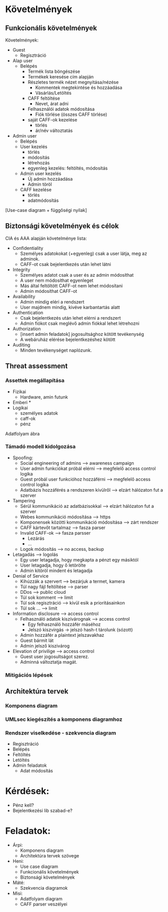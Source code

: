 # Követelmények

## Funkcionális követelmények

Követelmények:
* Guest
    * Regisztráció
* Alap user
    * Belépés
        * Termék lista böngészése
        * Termékek keresése cím alapján
        * Részletes termék nézet megnyitása/nézése
            * Kommentek megtekintése és hozzáadása
            * Vásárlás/Letöltés
        * CAFF feltöltése
            * Nevet, árat adni
        * Felhasználói adatok módosítása
            * Fiók törlése (összes CAFF törlése)
        * saját CAFF-ok kezelése
            * törlés
            * ár/név változtatás
* Admin user
    * Belépés
    * User kezelés
        * törlés
        * módosítás
        * létrehozás
        * egyenleg kezelés: feltöltés, módosítás
    * Admin user kezelés
        * Új admin hozzáadása
        * Admin töröl
    * CAFF kezelése
        * törlés
        * adatmódosítás
    
[Use-case diagram + függőségi nyilak]

## Biztonsági követelmények és célok

CIA és AAA alapján követelménye lista:
* Confidentiality
    * Személyes adatokokat (+egyenleg) csak a user látja, meg az adminok.
    * CAFF-ot csak bejelentkezés után lehet látni
* Integrity
    * Személyes adatot csak a user és az admin módosíthat
    * A user nem módosíthat egyenleget
    * Más által feltöltött CAFF-ot nem lehet módosítani
    * Admin módosíthat CAFF-ot
* Availability
    * Admin mindig eléri a rendszert
    * User majdnem mindig, kivéve karbantartás alatt
* Authentication
    * Csak bejelentkezés után lehet elérni a rendszert
    * Admin fiókot csak meglévő admin fiókkal lehet létrehozni
* Authorization
    * [insert admin feladatok] jogosultsághoz kötött tevékenység
    * A webáruház elérése bejelentkezéshez kötött
* Auditing
    * Minden tevékenységet naplózunk. 

## Threat assessment

### Assettek megállapítása
* Fizikai
    * Hardware, amin futunk
* Emberi
    * 
* Logikai
    * személyes adatok
    * caff-ok
    * pénz 

Adatfolyam ábra

### Támadó modell kidolgozása
* Spoofing:
    * Social engineering of admins  --> awareness campaign
    * User admin funkciókat próbál elérni --> megfelelő access control logika
    * Guest próbál user funkcióhoz hozzáférni --> megfelelő access control logika
    * Adatbázis hozzáférés a rendszeren kívülről --> elzárt hálózaton fut a szerver
* Tampering
    * Sérül kommunikáció az adatbázisokkal --> elzárt hálózaton fut a szerver
    * Webes kommunikáció módosítása --> https
    * Komponensek közötti kommunikáció módosítása --> zárt rendszer
    * CAFF kártevőt tartalmaz --> fasza parser
    * Invalid CAFF-ok --> fasza parsser
        * Lezárás
        * ...
    * Logok módosítás --> no access, backup
* Letagadás --> logolás
    * Egy user letagadja, hogy megkapta a pénzt egy másiktól
    * User letagadja, hogy ő letörölte
    * Admin kitöröl mindent és letagadja
* Denial of Service
    * Kihúzzák a szervert --> bezárjuk a termet, kamera
    * Túl nagy fájl feltöltése --> parser
    * DDos --> public cloud
    * Túl sok komment --> limit
    * Túl sok regisztráció --> kívül esik a prioritásainkon
    * Túl sok ... --> limit
* Information disclosure --> access control
    * Felhasználó adatok kiszívárognak --> access control
        * Egy felhasználó hozzáfér máséhoz
        * Jelszó kiszvirgás -> jelszó hash-t tárolunk (sózott)
    * Admin hozzáfér a plaintext jelszavakhaz
    * Guest bármit lát
    * Admin jelsző kiszivárog
* Elevation of privilige --> access control
    * Guest user jogosultságot szerez.
    * Adminná változtatja magát. 

### Mitigációs lépések

## Architektúra tervek

### Komponens diagram

### UMLsec kiegészítés a komponens diagramhoz

### Rendszer viselkedése - szekvencia diagram
* Regisztráció
* Belépés
* Feltöltés
* Letöltés
* Admin feladatok
    * Adat módosítás

# Kérdések:
* Pénz kell?
* Bejelentkezési lib szabad-e?

# Feladatok:
* Árpi: 
    * Komponens diagram
    * Architektúra tervek szövege
* Heni:
    * Use case diagram 
    * Funkcionális követelmények
    * Biztonsági követelmények
* Máté:
    * Szekvencia diagramok
* Misi:
    * Adatfolyam diagram
    * CAFF parser veszélyei
